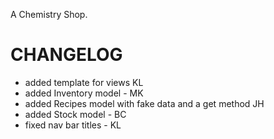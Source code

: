 A Chemistry Shop.

CHANGELOG
=============================
- added template for views KL
- added Inventory model - MK
- added Recipes model with fake data and a get method JH
- added Stock model - BC
- fixed nav bar titles - KL
